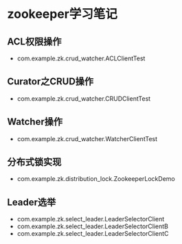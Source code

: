 # zookeeper学习笔记
    
## ACL权限操作
* com.example.zk.crud_watcher.ACLClientTest

## Curator之CRUD操作
* com.example.zk.crud_watcher.CRUDClientTest

## Watcher操作
* com.example.zk.crud_watcher.WatcherClientTest

## 分布式锁实现
* com.example.zk.distribution_lock.ZookeeperLockDemo

## Leader选举
* com.example.zk.select_leader.LeaderSelectorClient
* com.example.zk.select_leader.LeaderSelectorClientB
* com.example.zk.select_leader.LeaderSelectorClientC